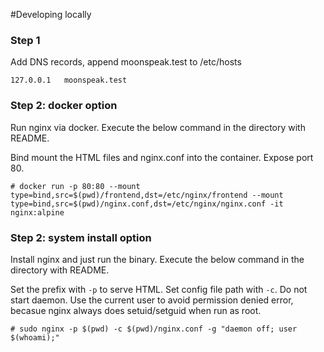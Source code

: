 #Developing locally

### Step 1

Add DNS records, append moonspeak.test to /etc/hosts
```
127.0.0.1	moonspeak.test
```


### Step 2: docker option

Run nginx via docker. Execute the below command in the directory with README.

Bind mount the HTML files and nginx.conf into the container.
Expose port 80.
```
# docker run -p 80:80 --mount type=bind,src=$(pwd)/frontend,dst=/etc/nginx/frontend --mount type=bind,src=$(pwd)/nginx.conf,dst=/etc/nginx/nginx.conf -it nginx:alpine
```


### Step 2: system install option

Install nginx and just run the binary. Execute the below command in the directory with README.

Set the prefix with `-p` to serve HTML.
Set config file path with `-c`.
Do not start daemon.
Use the current user to avoid permission denied error, becasue nginx always does setuid/setguid when run as root.

```
# sudo nginx -p $(pwd) -c $(pwd)/nginx.conf -g "daemon off; user $(whoami);"
```
